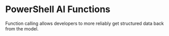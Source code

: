 # PowerShell AI Functions

Function calling allows developers to more reliably get structured data back from the model.